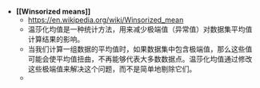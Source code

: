 - **[[Winsorized means]]**
	- https://en.wikipedia.org/wiki/Winsorized_mean
	- 温莎化均值是一种统计方法，用来减少极端值（异常值）对数据集平均值计算结果的影响。
	- 当我们计算一组数据的平均值时，如果数据集中包含极端值，那么这些值可能会使平均值扭曲，不再能够代表大多数数据点。温莎化均值通过修改这些极端值来解决这个问题，而不是简单地剔除它们。
	-